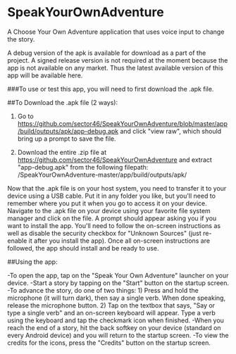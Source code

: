 # SpeakYourOwnAdventure
A Choose Your Own Adventure application that uses voice input to change the story.

A debug version of the apk is available for download as a part of the project. A signed release version is not required 
at the moment because the app is not available on any market. Thus the latest available version of this app will be available
here.

###To use or test this app, you will need to first download the .apk file.

##To Download the .apk file (2 ways):
1) Go to https://github.com/sector46/SpeakYourOwnAdventure/blob/master/app/build/outputs/apk/app-debug.apk and 
click "view raw", which should bring up a prompt to save the file.

2) Download the entire .zip file at https://github.com/sector46/SpeakYourOwnAdventure and extract "app-debug.apk" from the
following filepath: /SpeakYourOwnAdventure-master/app/build/outputs/apk/

Now that the .apk file is on your host system, you need to transfer it to your device using a USB cable. Put it in any folder
you like, but you'll need to remember where you put it when you go to access it on your device. Navigate to the .apk file on
your device using your favorite file system manager and click on the file. A prompt should appear asking you if you want to
install the app. You'll need to follow the on-screen instructions as well as disable the security checkbox for "Unknown Sources"
(just re-enable it after you install the app). Once all on-screen instructions are followed, the app should install and be ready
to use.

##Using the app:

-To open the app, tap on the "Speak Your Own Adventure" launcher on your device.
-Start a story by tapping on the "Start" button on the startup screen.
-To advance the story, do one of two things:
    1) Press and hold the microphone (it will turn dark), then say a single verb. When done speaking, release the 
       microphone button.
    2) Tap on the textbox that says, "Say or type a single verb" and an on-screen keyboard will appear. Type a verb using the
       keyboard and tap the checkmark icon when finished.
-When you reach the end of a story, hit the back softkey on your device (standard on every Android device) and you will return
 to the startup screen.
-To view the credits for the icons, press the "Credits" button on the startup screen.
